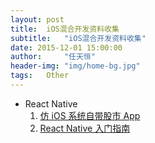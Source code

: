 ```yaml
---
layout: post
title:  iOS混合开发资料收集
subtitle:   "iOS混合开发资料收集"
date: 2015-12-01 15:00:00
author:     "任天恒"
header-img: "img/home-bg.jpg"
tags:	Other
---
```

* React Native
  1.  [仿 iOS 系统自带股市 App](https://github.com/7kfpun/FinanceReactNative)
  2.  [React Native 入门指南](https://github.com/vczero/react-native-lession?hmsr=toutiao.io&utm_medium=toutiao.io&utm_source=toutiao.io)
